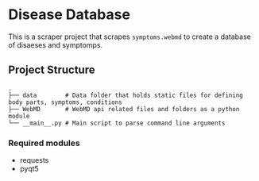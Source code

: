 # Disease Database
This is a scraper project that scrapes `symptoms.webmd` to create a database of disaeses and symptomps.

## Project Structure
```
.
├── data        # Data folder that holds static files for defining body parts, symptoms, conditions
├── WebMD       # WebMD api related files and folders as a python module
└── __main__.py # Main script to parse command line arguments
```

### Required modules
- requests
- pyqt5
